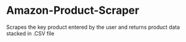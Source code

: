 # Amazon-Product-Scraper
Scrapes the key product entered by the user and returns product data stacked in .CSV file
